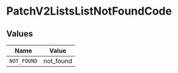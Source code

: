 # PatchV2ListsListNotFoundCode


## Values

| Name        | Value       |
| ----------- | ----------- |
| `NOT_FOUND` | not_found   |